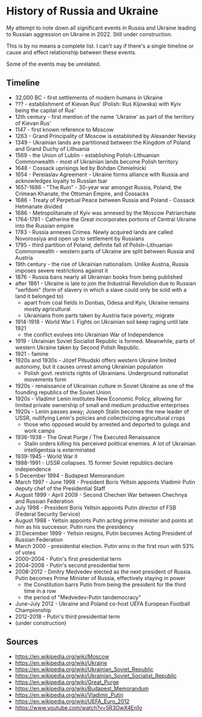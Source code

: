 # History of Russia and Ukraine

My attempt to note down all significant events in Russia and Ukraine leading to Russian aggression on Ukraine in 2022. Still under construction.

This is by no means a complete list. I can't say if there's a single timeline or cause and effect relationship between these events.

Some of the events may be unrelated.

## Timeline

- 32,000 BC - first settlements of modern humans in Ukraine
- ??? - establishment of Kievan Rus' (Polish: Ruś Kijowska) with Kyiv being the capital of Rus'
- 12th century - first mention of the name 'Ukraine' as part of the territory of Kievan Rus'
- 1147 - first known reference to Moscow
- 1263 - Grand Principality of Moscow is established by Alexander Nevsky
- 1349 - Ukrainian lands are partitioned between the Kingdom of Poland and Grand Duchy of Lithuania
- 1569 - the Union of Lublin - establishing Polish-Lithuanian Commonwealth - most of Ukrainian lands become Polish territory
- 1648 - Cossack uprisings led by Bohdan Chmielnicki
- 1654 - Pereiaslav Agreement - Ukraine forms alliance with Russia and acknowledges loyalty to Russian tsar
- 1657-1686 - "The Ruin" - 30-year war amongst Russia, Poland, the Crimean Khanate, the Ottoman Empire, and Cossacks
- 1686 - Treaty of Perpetual Peace between Russia and Poland - Cossack Hetmanate divided
- 1686 - Metropolitanate of Kyiv was annexed by the Moscow Patriarchate
- 1764-1781 - Catherine the Great incorporates portions of Central Ukraine into the Russian empire
- 1783 - Russia annexes Crimea. Newly acquired lands are called Novorossiya and open up to settlement by Russians
- 1795 - third partition of Poland, definite fall of Polish-Lithuanian Commonwealth - western parts of Ukraine are split between Russia and Austria
- 19th century - the rise of Ukrainian nationalism. Unlike Austria, Russia imposes severe restrictions against it
- 1876 - Russia bans nearly all Ukrainian books from being published
- after 1861 - Ukraine is late to join the Industrial Revolution due to Russian "serfdom" (form of slavery in which a slave could only be sold with a land it belonged to)
  - apart from coal fields in Donbas, Odesa and Kyiv, Ukraine remains mostly agricultural
  - Ukrainians from parts taken by Austria face poverty, migrate
- 1914-1918 - World War I. Fights on Ukrainian soil keep raging until late 1921
  - the conflict evolves into Ukrainian War of Independence
- 1919 - Ukrainian Soviet Socialist Republic is formed. Meanwhile, parts of western Ukraine taken by Second Polish Republic.
- 1921 - famine
- 1920s and 1930s - Józef Piłsudski offers western Ukraine limited autonomy, but it causes unrest among Ukrainian population
  - Polish govt. restricts rights of Ukrainians. Underground nationalist movements form
- 1920s - renaissance of Ukrainian culture in Soviet Ukraine as one of the founding republics of the Soviet Union
- 1920s - Vladimir Lenin institutes New Economic Policy, allowing for limited private ownership of small and medium productive enterprises
- 1920s - Lenin passes away; Joseph Stalin becomes the new leader of USSR, nullifying Lenin's policies and collectivizing agricultural crops
  - those who opposed would by arrested and deported to gulags and work camps
- 1936-1938 - The Great Purge / The Executed Renaissance
  - Stalin orders killing his perceived political enemies. A lot of Ukrainian intelligentsia is exterminated
- 1939-1945 - World War II
- 1988-1991 - USSR collapses. 15 former Soviet republics declare independence
- 5 December 1994 - Budapest Memorandum
- March 1997 - June 1998 - President Boris Yeltsin appoints Vladimir Putin deputy chef of the Presidential Staff
- August 1999 - April 2009 - Second Chechen War between Chechnya and Russian Federation
- July 1998 - President Boris Yeltsin appoints Putin director of FSB (Federal Security Service)
- August 1988 - Yeltsin appoints Putin acting prime minister and points at him as his successor. Putin runs the presidency
- 31 December 1999 - Yeltsin resigns, Putin becomes Acting President of Russian Federation
- March 2000 - presidential election. Putin wins in the first roun with 53% of votes
- 2000–2004 - Putin's first presidential term
- 2004–2008 - Putin's second presidential term
- 2008-2012 - Dmitry Medvedev elected as the next president of Russia. Putin becomes Prime Minister of Russia, effectively staying in power
  - the Constitution barrs Putin from being the president for the third time in a row
  - the period of "Medvedev-Putin tandemocracy"
- June-July 2012 - Ukraine and Poland co-host UEFA European Football Championship
- 2012-2018 - Putin's third presidential term
- (under construction)

## Sources

- https://en.wikipedia.org/wiki/Moscow
- https://en.wikipedia.org/wiki/Ukraine
- https://en.wikipedia.org/wiki/Ukrainian_Soviet_Republic
- https://en.wikipedia.org/wiki/Ukrainian_Soviet_Socialist_Republic
- https://en.wikipedia.org/wiki/Great_Purge
- https://en.wikipedia.org/wiki/Budapest_Memorandum
- https://en.wikipedia.org/wiki/Vladimir_Putin
- https://en.wikipedia.org/wiki/UEFA_Euro_2012
- https://www.youtube.com/watch?v=5R3OwX4En1o
